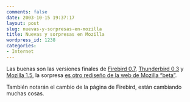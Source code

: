 ```yaml
---
comments: false
date: 2003-10-15 19:37:17
layout: post
slug: nuevas-y-sorpresas-en-mozilla
title: Nuevas y sorpresas en Mozilla
wordpress_id: 1238
categories:
- Internet
---
```


Las buenas son las versiones finales de [Firebird 0.7](http://www.mozilla.org/products/firebird/), [Thunderbird 0.3](http://ftp.mozilla.org/pub/mozilla.org/thunderbird/releases/0.3/) y [Mozilla 1.5](http://www.mozilla.org/releases/#1.5), la sorpresa [es otro rediseño de la web de Mozilla “beta”](http://www.mozilla.org/website-beta/).





También notarán el cambio de la página de Firebird, están cambiando muchas cosas.




 
